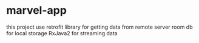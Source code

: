 # marvel-app
this project use retrofit library for getting data from remote server
room db for local storage
RxJava2 for streaming data 
